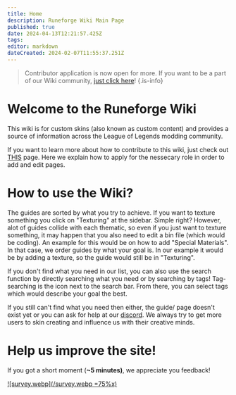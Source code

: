 ```yaml
---
title: Home
description: Runeforge Wiki Main Page
published: true
date: 2024-04-13T12:21:57.425Z
tags: 
editor: markdown
dateCreated: 2024-02-07T11:55:37.251Z
---
```



> Contributor application is now open for more. If you want to be a part of our Wiki community, [just click here](https://forms.gle/nqszdXXTgY1684fy7)!
{.is-info}




# Welcome to the Runeforge Wiki
This wiki is for custom skins (also known as custom content) and provides a source of information across the League of Legends modding community.

If you want to learn more about how to contribute to this wiki, just check out [THIS](/posting-guide/apply-as-contributor) page. Here we explain how to apply for the nessecary role in order to add and edit pages. 


# How to use the Wiki?

The guides are sorted by what you try to achieve. If you want to texture something you click on "Texturing" at the sidebar. Simple right?
However, alot of guides collide with each thematic, so even if you just want to texture something, it may happen that you also need to edit a bin file (which would be coding). An example for this would be on how to add "Special Materials". In that case, we order guides by what your goal is. In our example it would be by adding a texture, so the guide would still be in "Texturing". 

If you don't find what you need in our list, you can also use the search function by directly searching what you need or by searching by tags! Tag-searching is the icon next to the search bar. From there, you can select tags which would describe your goal the best.

If you still can't find what you need then either, the guide/ page doesn't exist yet or you can ask for help at our [discord](https://discord.com/invite/runeforge). We always try to get more users to skin creating and influence us with their creative minds.

# Help us improve the site!

If you got a short moment (**~5 minutes)**, we appreciate you feedback!

[![survey.webp](/survey.webp =75%x)](https://forms.gle/jKzcJ6jPtbPmK69d7)


